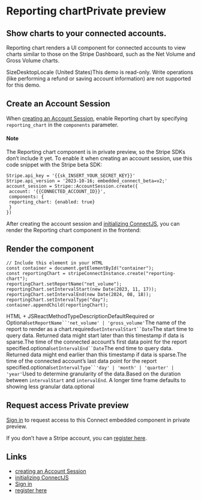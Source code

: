# Reporting chartPrivate preview

## Show charts to your connected accounts.

Reporting chart renders a UI component for connected accounts to view charts
similar to those on the Stripe Dashboard, such as the Net Volume and Gross
Volume charts.

SizeDesktopLocale (United States)This demo is read-only. Write operations
(like performing a refund or saving account information) are not supported for
this demo.
## Create an Account Session

When [creating an Account
Session](https://docs.stripe.com/api/account_sessions/create), enable Reporting
chart by specifying `reporting_chart` in the `components` parameter.

#### Note

The Reporting chart component is in private preview, so the Stripe SDKs don’t
include it yet. To enable it when creating an account session, use this code
snippet with the Stripe beta SDK:

```
Stripe.api_key = '{{sk_INSERT_YOUR_SECRET_KEY}}'
Stripe.api_version = '2023-10-16; embedded_connect_beta=v2;'
account_session = Stripe::AccountSession.create({
 account: '{{CONNECTED_ACCOUNT_ID}}',
 components: {
 reporting_chart: {enabled: true}
 }
})
```

After creating the account session and [initializing
ConnectJS](https://docs.stripe.com/connect/get-started-connect-embedded-components#account-sessions),
you can render the Reporting chart component in the frontend:

## Render the component

```
// Include this element in your HTML
const container = document.getElementById("container");
const reportingChart = stripeConnectInstance.create("reporting-chart");
reportingChart.setReportName("net_volume");
reportingChart.setIntervalStart(new Date(2023, 11, 17));
reportingChart.setIntervalEnd(new Date(2024, 08, 18));
reportingChart.setIntervalType("day");
container.appendChild(reportingChart);
```

HTML + JSReactMethodTypeDescriptionDefaultRequired or
Optional`setReportName``'net_volume' | 'gross_volume'`The name of the report to
render as a chart.required`setIntervalStart``Date`The start time to query data.
Returned data might start later than this timestamp if data is sparse.The time
of the connected account’s first data point for the report
specified.optional`setIntervalEnd``Date`The end time to query data. Returned
data might end earlier than this timestamp if data is sparse.The time of the
connected account’s last data point for the report
specified.optional`setIntervalType``'day' | 'month' | 'quarter' | 'year'`Used to
determine granularity of the data.Based on the duration between `intervalStart`
and `intervalEnd`. A longer time frame defaults to showing less granular
data.optional
## Request access Private preview

[Sign
in](https://dashboard.stripe.com/login?redirect=https%3A%2F%2Fdocs.stripe.com%2Fconnect%2Fsupported-embedded-components%2Freporting-chart)
to request access to this Connect embedded component in private preview.

If you don’t have a Stripe account, you can [register
here](https://dashboard.stripe.com/register).

## Links

- [creating an Account
Session](https://docs.stripe.com/api/account_sessions/create)
- [initializing
ConnectJS](https://docs.stripe.com/connect/get-started-connect-embedded-components#account-sessions)
- [Sign
in](https://dashboard.stripe.com/login?redirect=https%3A%2F%2Fdocs.stripe.com%2Fconnect%2Fsupported-embedded-components%2Freporting-chart)
- [register here](https://dashboard.stripe.com/register)